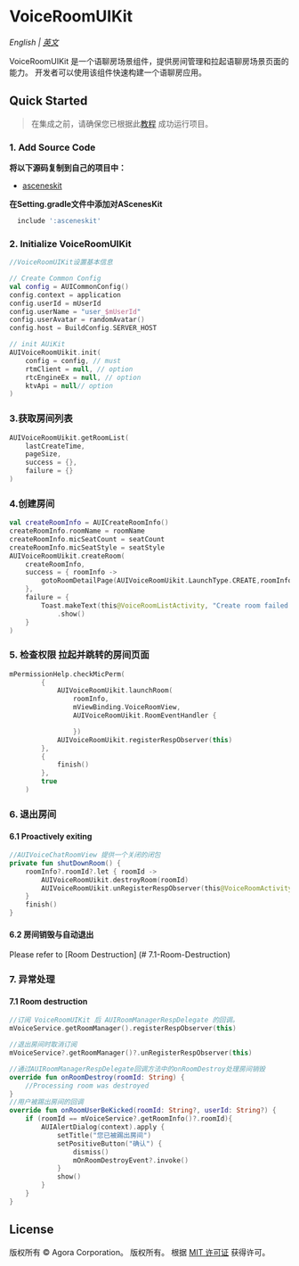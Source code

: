 # VoiceRoomUIKit

*English | [英文](VoiceRoomUIKit.md)*

VoiceRoomUIKit 是一个语聊房场景组件，提供房间管理和拉起语聊房场景页面的能力。 开发者可以使用该组件快速构建一个语聊房应用。

## Quick Started
> 在集成之前，请确保您已根据此[教程](../Example/AUIKitVoiceRoom/README.md) 成功运行项目。

### 1. Add Source Code

**将以下源码复制到自己的项目中：**

- [asceneskit](../asceneskit)


**在Setting.gradle文件中添加对AScenesKit**

```gradle
  include ':asceneskit'
```


### 2. Initialize VoiceRoomUIKit
```kotlin
//VoiceRoomUIKit设置基本信息

// Create Common Config
val config = AUICommonConfig()
config.context = application
config.userId = mUserId
config.userName = "user_$mUserId"
config.userAvatar = randomAvatar()
config.host = BuildConfig.SERVER_HOST

// init AUiKit
AUIVoiceRoomUikit.init(
    config = config, // must
    rtmClient = null, // option
    rtcEngineEx = null, // option
    ktvApi = null// option
)
```

### 3.获取房间列表
```kotlin
AUIVoiceRoomUikit.getRoomList(
    lastCreateTime,
    pageSize,
    success = {},
    failure = {}
)
```

### 4.创建房间
```kotlin
val createRoomInfo = AUICreateRoomInfo()
createRoomInfo.roomName = roomName
createRoomInfo.micSeatCount = seatCount
createRoomInfo.micSeatStyle = seatStyle
AUIVoiceRoomUikit.createRoom(
    createRoomInfo,
    success = { roomInfo ->
        gotoRoomDetailPage(AUIVoiceRoomUikit.LaunchType.CREATE,roomInfo)
    },
    failure = {
        Toast.makeText(this@VoiceRoomListActivity, "Create room failed!", Toast.LENGTH_SHORT)
            .show()
    }
)
```

### 5. 检查权限 拉起并跳转的房间页面
```kotlin
mPermissionHelp.checkMicPerm(
        {
            AUIVoiceRoomUikit.launchRoom(
                roomInfo,
                mViewBinding.VoiceRoomView,
                AUIVoiceRoomUikit.RoomEventHandler {

                })
            AUIVoiceRoomUikit.registerRespObserver(this)
        },
        {
            finish()
        },
        true
    )
```

### 6. 退出房间
#### 6.1 Proactively exiting
```kotlin
//AUIVoiceChatRoomView 提供一个关闭的闭包
private fun shutDownRoom() {
    roomInfo?.roomId?.let { roomId ->
        AUIVoiceRoomUikit.destroyRoom(roomId)
        AUIVoiceRoomUikit.unRegisterRespObserver(this@VoiceRoomActivity)
    }
    finish()
}
```

#### 6.2 房间销毁与自动退出
Please refer to [Room Destruction] (# 7.1-Room-Destruction)


### 7. 异常处理
#### 7.1 Room destruction
```kotlin
//订阅 VoiceRoomUIKit 后 AUIRoomManagerRespDelegate 的回调。
mVoiceService.getRoomManager().registerRespObserver(this)

//退出房间时取消订阅
mVoiceService?.getRoomManager()?.unRegisterRespObserver(this)

//通过AUIRoomManagerRespDelegate回调方法中的onRoomDestroy处理房间销毁
override fun onRoomDestroy(roomId: String) {
    //Processing room was destroyed
}
//用户被踢出房间的回调
override fun onRoomUserBeKicked(roomId: String?, userId: String?) {
    if (roomId == mVoiceService?.getRoomInfo()?.roomId){
        AUIAlertDialog(context).apply {
            setTitle("您已被踢出房间")
            setPositiveButton("确认") {
                dismiss()
                mOnRoomDestroyEvent?.invoke()
            }
            show()
        }
    }
}
```

## License
版权所有 © Agora Corporation。 版权所有。
根据 [MIT 许可证](../LICENSE) 获得许可。

